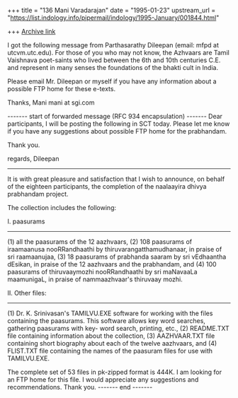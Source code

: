 +++
title = "136 Mani Varadarajan"
date = "1995-01-23"
upstream_url = "https://list.indology.info/pipermail/indology/1995-January/001844.html"

+++
[Archive link](https://list.indology.info/pipermail/indology/1995-January/001844.html)


I got the following message from Parthasarathy Dileepan
(email: mfpd at utcvm.utc.edu).  For those of you who may
not know, the Azhvaars are Tamil Vaishnava poet-saints 
who lived between the 6th and 10th centuries C.E. and 
represent in many senses the foundations of the bhakti
cult in India.

Please email Mr. Dileepan or myself if you have any
information about a possible FTP home for these e-texts.

Thanks,
Mani 	mani at sgi.com

------- start of forwarded message (RFC 934 encapsulation) -------
Dear participants,
I will be posting the following in SCT today.
Please let me know if you have any suggestions
about possible FTP home for the prabhandam.

Thank you.

regards,  Dileepan

- ---------------------------
It is with great pleasure and satisfaction that
I wish to announce, on behalf of the eighteen
participants, the completion of the naalaayira
dhivya prabhandam project.

The collection includes the following:

I. paasurams
- ------------
(1)  all the paasurams of the 12 aazhvaars,
(2)  108 paasurams of iraamaanusa nooRRandhaathi by
     thiruvarangatthamudhanaar, in praise of sri raamaanujaa,
(3)  18 paasurams of prabhanda saaram by sri vEdhaantha
     dEsikan, in praise of the 12 aazhvaars and the prabhandam, and
(4)  100 paasurams of thiruvaaymozhi nooRRandhaathi by sri
     maNavaaLa maamunigaL, in praise of nammaazhvaar's
     thiruvaay mozhi.

II. Other files:
- ----------------
(1)  Dr. K. Srinivasan's TAMILVU.EXE software for working
     with the files containing the paasurams.  This software
     allows key word searches, gathering paasurams with key-
     word search, printing, etc.,
(2)  README.TXT file containing information about the collection,
(3)  AAZHVAAR.TXT file containing short biography about each of
     the twelve aazhvaars, and
(4)  FLIST.TXT file containing the names of the paasuram files
     for use with TAMILVU.EXE.

The complete set of 53 files in pk-zipped format is 444K.  I am
looking for an FTP home for this file.  I would appreciate any
suggestions and recommendations.  Thank you.
------- end -------





